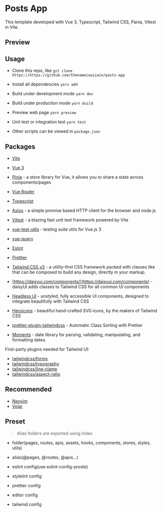 # Posts App

This template developed with Vue 3, Typescript, Tailwind CSS, Pania, Vitest in Vite.

## Preview

## Usage

- Clone this repo, like `git clone https://https://github.com/thenameiswiiwin/posts-app`

- Install all dependencies `yarn add`

- Build under development mode `yarn dev`

- Build under production mode `yarn build`

- Preview web page `yarn preview`

- Unit test or integration test `yarn test`

- Other scripts can be viewed in `package.json`

## Packages

- [Vite](https://vitejs.dev/guide/)

- [Vue 3](https://staging.vuejs.org/guide/introduction.html)

- [Pinia](https://pinia.vuejs.org/introduction.html) - a store library for Vue, it allows you to share a state across components/pages

- [Vue Router](https://github.com/vuejs/vue-router-next)

- [Typescript](https://www.typescriptlang.org/)

- [Axios](https://axios-http.com/docs/intro) - a simple promise based HTTP client for the browser and node.js

- [Vitest](https://vitest.dev/guide/) - a blazing fast unit test framework powered by Vite

- [vue-test-utils](https://test-utils.vuejs.org/guide/) - testing suite utils for Vue.js 3

- [vue-query](https://github.com/DamianOsipiuk/vue-query#readme)

- [Eslint](https://eslint.org/docs/user-guide/getting-started)

- [Prettier](https://prettier.io/docs/en/install.html)

- [Tailwind CSS v3](https://tailwindcss.com/docs/configuration) - a utility-first CSS framework packed with classes like that can be composed to build any design, directly in your markup.

- [https://daisyui.com/components/](https://daisyui.com/components) - daisyUI adds classes to Tailwind CSS for all common UI components

- [Headless UI](https://headlessui.dev/vue/menu) - unstyled, fully accessible UI components, designed to integrate beautifully with Tailwind CSS

- [Heroicons](https://github.com/tailwindlabs/heroicons#vue) - beautiful hand-crafted SVG icons, by the makers of Tailwind CSS

- [prettier-plugin-tailwindcss](https://tailwindcss.com/blog/automatic-class-sorting-with-prettier) - Automatic Class Sorting with Prettier

- [Moments](https://momentjs.com/docs/) - date library for parsing, validating, manipulating, and formatting dates.

First-party plugins needed for Tailwind UI:

- [tailwindcss/forms](https://github.com/tailwindlabs/tailwindcss-forms)
- [tailwindcss/typography](https://tailwindcss.com/docs/typography-plugin)
- [tailwindcss/line-clamp](https://github.com/tailwindlabs/tailwindcss-line-clamp)
- [tailwindcss/aspect-ratio](https://github.com/tailwindlabs/tailwindcss-aspect-ratio)

## Recommended
- [Neovim](https://neovim.io/doc/)
- [Volar](https://marketplace.visualstudio.com/items?itemName=johnsoncodehk.volar)

## Preset

> Alias folders are exported using index

- folder(pages, routes, apis, assets, hooks, components, stores, styles, utils)

- alias(@pages, @routes, @apis...)

- eslint config(use eslint-config-proste)

- stylelint config

- prettier config

- editor config

- tailwind config
